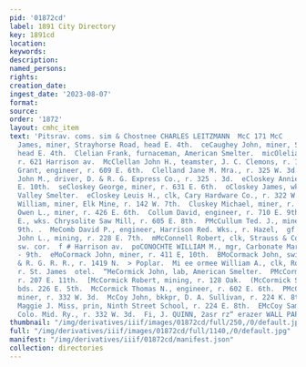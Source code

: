 ```yaml
---
pid: '01872cd'
label: 1891 City Directory
key: 1891cd
location: 
keywords: 
description: 
named_persons: 
rights: 
creation_date: 
ingest_date: '2023-08-07'
format: 
source: 
order: '1872'
layout: cmhc_item
text: 'Pitsrav. coms. sim & Chostnee CHARLES LEITZMANN  McC 171 McC                                                                                        McCaughey
  James, miner, Strayhorse Road, head E. 4th.  ceCaughey John, miner, Strayhorse Road,
  head E. 4th.  Clelian Frank, furnaceman, American Smelter.  micOlelian John, miner,
  r. 621 Harrison av.  McClellan John H., teamster, J. C. Clemons, r. 139 W. 3d.  MeClelland
  Grant, engineer, r. 609 E. 6th.  Clelland Jane M. Mra., r. 325 W. 3d.  pioClelland
  John M., driver, D. & R. G. Express Co., r. 325 . 3d.  eCloskey Annie Mrs., r. 532
  E. 10th.  seCloskey George, miner, r. 631 E. 6th.  oCloskey James, wks. Arkansas
  Valley Smelter.  eCloskey Leuis H., clk, Cary Hardware Co., r. 322 W. 7th.  Clure
  William, miner, Elk Mine, r. 142 W. 7th.  Cluskey Michael, miner, r. 422 E. 6th.  Cluskey
  Owen L., miner, r. 426 E. 6th.  Collum David, engineer, r. 710 E. 9th.  Collum Frank
  E., wks. Chrysolite Saw Mill, r. 605 E. 8th.  PMcCullum Ted. J., miner, r. 710 E.
  9th. .  MeComb David P., engineer, Harrison Red. Wks., r. Hazel,  gf cor. 18th.  McCombe
  John L., mining, r. 228 E. 7th.  mMcConnell Robert, clk, Strauss & Co., r. Chestnut,
  sw. cor.  f # Harrison av.  poCONOCHTE WILLIAM M., mgr, Carbonate Market, r. 208
  - 9th.  eMoCormack John, miner, r. 411 E, 10th.  BMoCormack John, switchman, D.
  & R. G. R. R., r. 1419 N.  > Poplar.  Mi ee ormee William A., clk, Robert Schrader,
  r. St. James  otel.  “MeCormick John, lab, American Smelter.  PMcCormick Mary Mrs.,
  r. 207 E. 11th.  [McCormick Robert, mining, r. 128 Oak.  (McCormick Stephen, miner,
  bds. 226 E. 5th.  McCormick Thomas N., engineer, r. 602 E. 6th.  PMcCoy Albert G.,
  miner, r. 332 W. 3d.  McCoy John, bkkpr, D. A. Sullivan, r. 224 K. 8th.  -MoCoy
  Maggie J. Miss, prin, Ninth Street School, r. 224 E. 8th.  EMcCoy Samuel A., wiper,
  Colo. Mid. Ry., r. 332 W. 3d.  Fi, J. QUINN, 2asr rz“ erazer WALL PAPER    '
thumbnail: "/img/derivatives/iiif/images/01872cd/full/250,/0/default.jpg"
full: "/img/derivatives/iiif/images/01872cd/full/1140,/0/default.jpg"
manifest: "/img/derivatives/iiif/01872cd/manifest.json"
collection: directories
---
```

